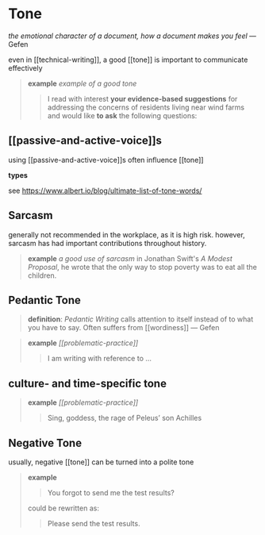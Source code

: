 # Tone

_the emotional character of a document, how a document makes you feel_ &mdash; Gefen

even in [[technical-writing]], a good [[tone]] is important to communicate effectively

> **example** _example of a good tone_
>
> > I read with interest **your evidence-based suggestions** for addressing the concerns of residents living near wind farms and would like **to ask** the following questions:

## [[passive-and-active-voice]]s

using [[passive-and-active-voice]]s often influence [[tone]]

**types**

see <https://www.albert.io/blog/ultimate-list-of-tone-words/>

## Sarcasm

generally not recommended in the workplace, as it is high risk. however, sarcasm has had important contributions throughout history.

> **example** _a good use of sarcasm_ in Jonathan Swift's _A Modest Proposal_, he wrote that the only way to stop poverty was to eat all the children.

## Pedantic Tone

> **definition**: _Pedantic Writing_ calls attention to itself instead of to what you have to say. Often suffers from [[wordiness]] &mdash; Gefen

> **example** _[[problematic-practice]]_
>
> > I am writing with reference to $\dots$

## culture- and time-specific tone

> **example** _[[problematic-practice]]_
>
> > Sing, goddess, the rage of Peleus’ son Achilles

## Negative Tone

usually, negative [[tone]] can be turned into a polite tone

> **example**
>
> > You forgot to send me the test results?
>
> could be rewritten as:
>
> > Please send the test results.
